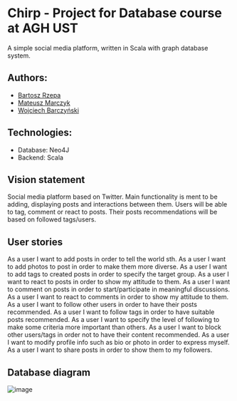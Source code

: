 # Chirp - Project for Database course at AGH UST

A simple social media platform, written in Scala with graph database system.


## Authors:
- [Bartosz Rzepa](https://github.com/brzep)
- [Mateusz Marczyk](https://github.com/fantomx775)
- [Wojciech Barczyński](https://github.com/WojciechBarczynski)

## Technologies:
- Database: Neo4J
- Backend: Scala

## Vision statement
Social media platform based on Twitter. Main functionality is ment to be adding, displaying posts and interactions between them. Users will be able to tag, comment or react to posts. Their posts recommendations will be based on followed tags/users.

## User stories
As a user I want to add posts in order to tell the world sth.
As a user I want to add photos to post in order to make them more diverse.
As a user I want to add tags to created posts in order to specify the target group.
As a user I want to react to posts in order to show my attitude to them.
As a user I want to comment on posts in order to start/participate in meaningful discussions.
As a user I want to react to comments in order to show my attitude to them.
As a user I want to follow other users in order to have their posts recommended.
As a user I want to follow tags in order to have suitable posts recommended.
As a user I want to specify the level of following to make some criteria more important than others.
As a user I want to block other users/tags in order not to have their content recommended.
As a user I want to modify profile info such as bio or photo in order to express myself.
As a user I want to share posts in order to show them to my followers.


## Database diagram
![image](https://user-images.githubusercontent.com/63919870/234395692-d3da90df-de68-4ceb-b1fc-ddc0af2fdab6.png)

